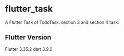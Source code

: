 # flutter_task

A Flutter Task of TodoTask.
section 3 and section 4 task.

## Flutter Version

Flutter 3.35.2
dart 3.9.0

